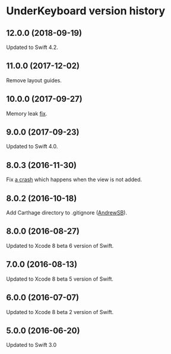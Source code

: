# UnderKeyboard version history


## 12.0.0 (2018-09-19)

Updated to Swift 4.2.


## 11.0.0 (2017-12-02)

Remove layout guides.


## 10.0.0 (2017-09-27)

Memory leak [fix](https://github.com/evgenyneu/UnderKeyboard/pull/11).


## 9.0.0 (2017-09-23)

Updated to Swift 4.0.

## 8.0.3 (2016-11-30)

Fix [a crash](https://github.com/marketplacer/UnderKeyboard/issues/7) which happens when the view is not added.

## 8.0.2 (2016-10-18)

Add Carthage directory to .gitignore ([AndrewSB](https://github.com/AndrewSB)).

## 8.0.0 (2016-08-27)

Updated to Xcode 8 beta 6 version of Swift.

## 7.0.0 (2016-08-13)

Updated to Xcode 8 beta 5 version of Swift.

## 6.0.0 (2016-07-07)

Updated to Xcode 8 beta 2 version of Swift.

## 5.0.0 (2016-06-20)

Updated to Swift 3.0